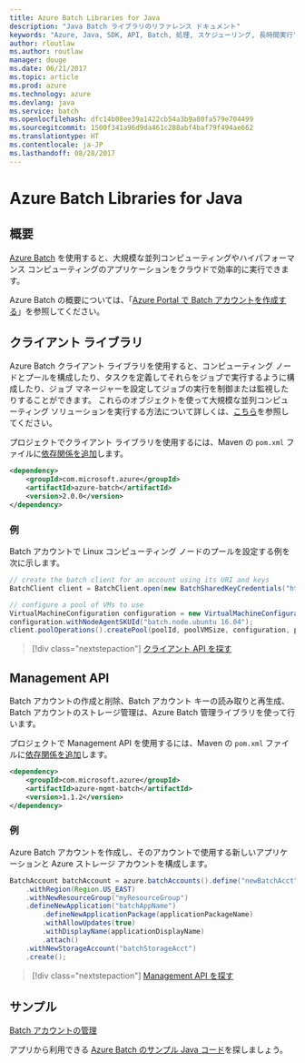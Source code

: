 ```yaml
---
title: Azure Batch Libraries for Java
description: "Java Batch ライブラリのリファレンス ドキュメント"
keywords: "Azure, Java, SDK, API, Batch, 処理, スケジューリング, 長時間実行"
author: rloutlaw
ms.author: routlaw
manager: douge
ms.date: 06/21/2017
ms.topic: article
ms.prod: azure
ms.technology: azure
ms.devlang: java
ms.service: batch
ms.openlocfilehash: dfc14b08ee39a1422cb54a3b9a80fa579e704499
ms.sourcegitcommit: 1500f341a96d9da461c288abf4baf79f494ae662
ms.translationtype: HT
ms.contentlocale: ja-JP
ms.lasthandoff: 08/28/2017
---
```

# <a name="azure-batch-libraries-for-java"></a>Azure Batch Libraries for Java

## <a name="overview"></a>概要

[Azure Batch](/azure/batch/batch-technical-overview) を使用すると、大規模な並列コンピューティングやハイパフォーマンス コンピューティングのアプリケーションをクラウドで効率的に実行できます。   

Azure Batch の概要については、「[Azure Portal で Batch アカウントを作成する](/azure/batch/batch-account-create-portal)」を参照してください。

## <a name="client-library"></a>クライアント ライブラリ

Azure Batch クライアント ライブラリを使用すると、コンピューティング ノードとプールを構成したり、タスクを定義してそれらをジョブで実行するように構成したり、ジョブ マネージャーを設定してジョブの実行を制御または監視したりすることができます。 これらのオブジェクトを使って大規模な並列コンピューティング ソリューションを実行する方法について詳しくは、[こちら](/azure/batch/batch-api-basics)を参照してください。

プロジェクトでクライアント ライブラリを使用するには、Maven の `pom.xml` ファイルに[依存関係を追加](https://maven.apache.org/guides/getting-started/index.html#How_do_I_use_external_dependencies)します。

```XML
<dependency>
    <groupId>com.microsoft.azure</groupId>
    <artifactId>azure-batch</artifactId>
    <version>2.0.0</version>
</dependency>
```   

### <a name="example"></a>例

Batch アカウントで Linux コンピューティング ノードのプールを設定する例を次に示します。

```java
// create the batch client for an account using its URI and keys
BatchClient client = BatchClient.open(new BatchSharedKeyCredentials("https://fabrikambatch.eastus.batch.azure.com", "fabrikambatch", batchKey));

// configure a pool of VMs to use 
VirtualMachineConfiguration configuration = new VirtualMachineConfiguration();
configuration.withNodeAgentSKUId("batch.node.ubuntu 16.04");
client.poolOperations().createPool(poolId, poolVMSize, configuration, poolVMCount);
```

> [!div class="nextstepaction"]
> [クライアント API を探す](/java/api/overview/azure/batch/clientlibrary)


## <a name="management-api"></a>Management API

Batch アカウントの作成と削除、Batch アカウント キーの読み取りと再生成、Batch アカウントのストレージ管理は、Azure Batch 管理ライブラリを使って行います。

プロジェクトで Management API を使用するには、Maven の `pom.xml` ファイルに[依存関係を追加](https://maven.apache.org/guides/getting-started/index.html#How_do_I_use_external_dependencies)します。

```XML
<dependency>
    <groupId>com.microsoft.azure</groupId>
    <artifactId>azure-mgmt-batch</artifactId>
    <version>1.1.2</version>
</dependency>
```

### <a name="example"></a>例

Azure Batch アカウントを作成し、そのアカウントで使用する新しいアプリケーションと Azure ストレージ アカウントを構成します。

```java
BatchAccount batchAccount = azure.batchAccounts().define("newBatchAcct")
    .withRegion(Region.US_EAST)
    .withNewResourceGroup("myResourceGroup")
    .defineNewApplication("batchAppName")
        .defineNewApplicationPackage(applicationPackageName)
        .withAllowUpdates(true)
        .withDisplayName(applicationDisplayName)
        .attach()
    .withNewStorageAccount("batchStorageAcct")
    .create();
```

> [!div class="nextstepaction"]
> [Management API を探す](/java/api/overview/azure/batch/managementapi)


## <a name="samples"></a>サンプル

[Batch アカウントの管理][1]   

アプリから利用できる [Azure Batch のサンプル Java コード](https://azure.microsoft.com/resources/samples/?platform=java&term=batch)を探しましょう。

[1]: https://github.com/Azure-Samples/batch-java-manage-batch-accounts